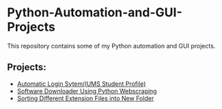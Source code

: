 # Python-Automation-and-GUI-Projects
This repository contains some of my Python automation and GUI projects.
## Projects:
- [Automatic Login Sytem(IUMS Student Profile)](https://qm93jyljtzw4xdvldbi2cg-on.drv.tw/iums%20login/)
- [Software Downloader Using Python Webscraping](https://qm93jyljtzw4xdvldbi2cg-on.drv.tw/Software%20Downloader(Python%20Automation%20Project)/)
- [Sorting Different Extension Files into New Folder]()
